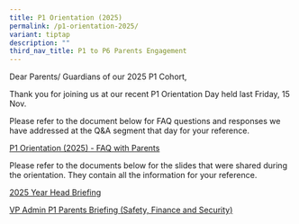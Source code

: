 ```yaml
---
title: P1 Orientation (2025)
permalink: /p1-orientation-2025/
variant: tiptap
description: ""
third_nav_title: P1 to P6 Parents Engagement
---
```

<p>Dear Parents/ Guardians of our 2025 P1 Cohort,</p>
<p>Thank you for joining us at our recent P1 Orientation Day held last Friday,
15 Nov.</p>
<p>Please refer to the document below for FAQ questions and responses we
have addressed at the Q&amp;A segment that day for your reference.</p>
<p><a href="/files/YHPS_2025_P1_Cohort_FAQ_with_Parents_at_2024_P1_Orientation_held_on_15_Nov_2024.pdf" rel="noopener nofollow" target="_blank">P1 Orientation (2025) - FAQ with Parents</a>
</p>
<p>Please refer to the documents below for the slides that were shared during
the orientation. They contain all the information for your reference.</p>
<p><a href="/files/Year_Head_Briefing_Preparing_for_P1.pdf" rel="noopener nofollow" target="_blank">2025 Year Head Briefing</a>
</p>
<p><a href="/files/VPA_P1_Parent_Briefing_2024.pdf" rel="noopener nofollow" target="_blank">VP Admin P1 Parents Briefing (Safety, Finance and Security)</a>
</p>